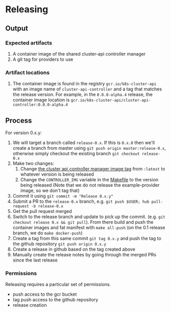# Releasing

## Output

### Expected artifacts

1. A container image of the shared cluster-api controller manager
2. A git tag for providers to use

### Artifact locations

1. The container image is found in the registry `gcr.io/k8s-cluster-api` with an
   image name of `cluster-api-controller` and a tag that matches the release
   version. For example, in the `0.0.0-alpha.4` release, the container image
   location is `gcr.io/k8s-cluster-api/cluster-api-controller:0.0.0-alpha.4`

## Process

For version 0.x.y:

1. We will target a branch called `release-0.x`.  If this is `0.x.0` then we'll
   create a branch from master using `git push origin master:release-0.x`, otherwise
   simply checkout the existing branch `git checkout release-0.x`
2. Make two changes:
   1. Change [the cluster api controller manager image
   tag][managerimg] from `:latest` to whatever version is being released
   2. Change the `CONTROLLER_IMG` variable in the [Makefile][makefile] to the
      version being released
   (Note that we do not release the example-provider image, so we don't tag that)
3. Commit it using `git commit -m "Release 0.x.y"`
4. Submit a PR to the `release-0.x` branch, e.g. `git push $USER; hub pull-request -b release-0.x`
5. Get the pull request merged
6. Switch to the release branch and update to pick up the commit.  (e.g. `git
   checkout release 0.x && git pull`).  From there build and push the container
   images and fat manifest with `make all-push` (on the 0.1 release branch, we
   do `make docker-push`)
7. Create a tag from this same commit `git tag 0.x.y` and push the tag to the github repository `git push origin 0.x.y`
8. Create a release in github based on the tag created above
9. Manually create the release notes by going through the merged PRs since the
   last release

[managerimg]: https://github.com/kubernetes-sigs/cluster-api/blob/fab4c07ea9fb0f124a5abe3dd7fcfffc23f2a1b3/config/default/manager_image_patch.yaml
[makefile]: https://github.com/kubernetes-sigs/cluster-api/blob/fab4c07ea9fb0f124a5abe3dd7fcfffc23f2a1b3/Makefile

### Permissions

Releasing requires a particular set of permissions.

* push access to the gcr bucket
* tag push access to the github repository
* release creation
